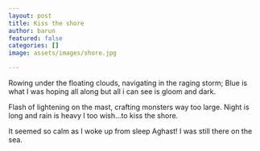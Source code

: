 ```yaml
---
layout: post
title: Kiss the shore
author: barun
featured: false
categories: []
image: assets/images/shore.jpg

---
```

Rowing under the floating clouds,
navigating in the raging storm;
Blue is what I was hoping all along
but all i can see is gloom and dark.

Flash of lightening on the mast,
crafting monsters way too large.
Night is long and rain is heavy
I too wish...to kiss the shore.

It seemed so calm as I woke up from sleep
Aghast! I was still there on the sea.